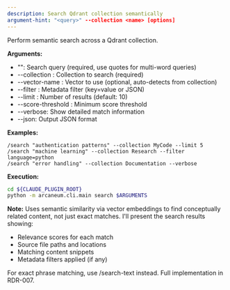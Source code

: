 ```yaml
---
description: Search Qdrant collection semantically
argument-hint: "<query>" --collection <name> [options]
---
```


Perform semantic search across a Qdrant collection.

**Arguments:**
- "<query>": Search query (required, use quotes for multi-word queries)
- --collection <name>: Collection to search (required)
- --vector-name <name>: Vector to use (optional, auto-detects from collection)
- --filter <filter>: Metadata filter (key=value or JSON)
- --limit <n>: Number of results (default: 10)
- --score-threshold <float>: Minimum score threshold
- --verbose: Show detailed match information
- --json: Output JSON format

**Examples:**
```
/search "authentication patterns" --collection MyCode --limit 5
/search "machine learning" --collection Research --filter language=python
/search "error handling" --collection Documentation --verbose
```

**Execution:**
```bash
cd ${CLAUDE_PLUGIN_ROOT}
python -m arcaneum.cli.main search $ARGUMENTS
```

**Note:** Uses semantic similarity via vector embeddings to find conceptually
related content, not just exact matches. I'll present the search results showing:
- Relevance scores for each match
- Source file paths and locations
- Matching content snippets
- Metadata filters applied (if any)

For exact phrase matching, use /search-text instead. Full implementation in RDR-007.
